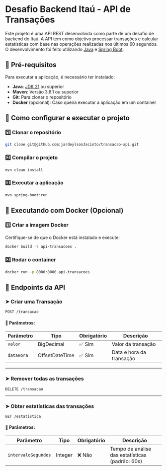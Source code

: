 # Desafio Backend Itaú - API de Transações  

Este projeto é uma API REST desenvolvida como parte de um desafio de backend do Itaú. A API tem como objetivo processar transações e calcular estatísticas com base nas operações realizadas nos últimos 60 segundos. O desenvolvimento foi feito utilizando [Java](https://www.java.com/) e [Spring Boot](https://spring.io/projects/spring-boot).  

## 📌 Pré-requisitos  

Para executar a aplicação, é necessário ter instalado:  

- **Java**: [JDK 21](https://jdk.java.net/) ou superior  
- **Maven**: Versão 3.8.1 ou superior  
- **Git**: Para clonar o repositório  
- **Docker** (opcional): Caso queira executar a aplicação em um container  

## 🚀 Como configurar e executar o projeto  

### 1️⃣ Clonar o repositório  
```bash
git clone git@github.com:jardeylsonJacinto/transacao-api.git
```

### 2️⃣ Compilar o projeto  
```bash
mvn clean install
```

### 3️⃣ Executar a aplicação  
```bash
mvn spring-boot:run
```

## 🐳 Executando com Docker (Opcional)  

### 1️⃣ Criar a imagem Docker  
Certifique-se de que o Docker está instalado e execute:  
```bash
docker build -t api-transacoes .
```

### 2️⃣ Rodar o container  
```bash
docker run -p 8080:8080 api-transacoes
```

## 📖 Endpoints da API  

### ➤ Criar uma Transação  
```http
POST /transacao
```
#### 📌 Parâmetros:  
| Parâmetro  | Tipo            | Obrigatório | Descrição                        |
|------------|----------------|------------|--------------------------------|
| `valor`    | BigDecimal     | ✅ Sim      | Valor da transação             |
| `dataHora` | OffsetDateTime | ✅ Sim      | Data e hora da transação       |

---

### ➤ Remover todas as transações  
```http
DELETE /transacao
```

---

### ➤ Obter estatísticas das transações  
```http
GET /estatistica
```
#### 📌 Parâmetros:  
| Parâmetro          | Tipo    | Obrigatório | Descrição                                      |
|--------------------|--------|------------|------------------------------------------------|
| `intervaloSegundos` | Integer | ❌ Não      | Tempo de análise das estatísticas (padrão: 60s) |
